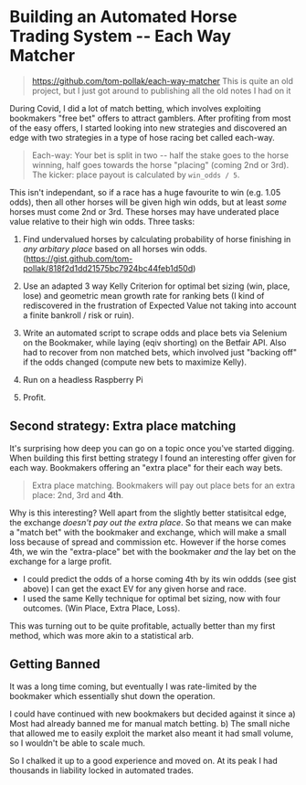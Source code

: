 # Building an Automated Horse Trading System -- Each Way Matcher

> https://github.com/tom-pollak/each-way-matcher
> This is quite an old project, but I just got around to publishing all the old notes I had on it

During Covid, I did a lot of match betting, which involves exploiting bookmakers "free bet" offers to attract gamblers. After profiting from most of the easy offers, I started looking into new strategies and discovered an edge with two strategies in a type of hose racing bet called each-way.

> Each-way: Your bet is split in two -- half the stake goes to the horse winning, half goes towards the horse "placing" (coming 2nd or 3rd). The kicker: place payout is calculated by `win_odds / 5`.

This isn't independant, so if a race has a huge favourite to win (e.g. 1.05 odds), then all other horses will be given high win odds, but at least *some* horses must come 2nd or 3rd. These horses may have underated place value relative to their high win odds. Three tasks:

1. Find undervalued horses by calculating probability of horse finishing in *any arbitary place* based on all horses win odds. (https://gist.github.com/tom-pollak/818f2d1dd21575bc7924bc44feb1d50d)

2. Use an adapted 3 way Kelly Criterion for optimal bet sizing (win, place, lose) and geometric mean growth rate for ranking bets (I kind of rediscovered in the frustration of Expected Value not taking into account a finite bankroll / risk or ruin).

3. Write an automated script to scrape odds and place bets via Selenium on the Bookmaker, while laying (eqiv shorting) on the Betfair API. Also had to recover from non matched bets, which involved just "backing off" if the odds changed (compute new bets to maximize Kelly).

4. Run on a headless Raspberry Pi

5. Profit.

## Second strategy: Extra place matching

It's surprising how deep you can go on a topic once you've started digging. When building this first betting strategy I found an interesting offer given for each way. Bookmakers offering an "extra place" for their each way bets.

> Extra place matching. Bookmakers will pay out place bets for an extra place: 2nd, 3rd and **4th**.

Why is this interesting? Well apart from the slightly better statisitcal edge, the exchange *doesn't pay out the extra place*. So that means we can make a "match bet" with the bookmaker and exchange, which will make a small loss because of spread and commission etc. However if the horse comes 4th, we win the "extra-place" bet with the bookmaker *and* the lay bet on the exchange for a large profit.

- I could predict the odds of a horse coming 4th by its win oddds (see gist above) I can get the exact EV for any given horse and race.
- I used the same Kelly technique for optimal bet sizing, now with four outcomes. (Win Place, Extra Place, Loss).

This was turning out to be quite profitable, actually better than my first method, which was more akin to a statistical arb.

## Getting Banned

It was a long time coming, but eventually I was rate-limited by the bookmaker which essentially shut down the operation.

I could have continued with new bookmakers but decided against it since a) Most had already banned me for manual match betting. b) The small niche that allowed me to easily exploit the market also meant it had small volume, so I wouldn't be able to scale much.

So I chalked it up to a good experience and moved on. At its peak I had thousands in liability locked in automated trades. 
